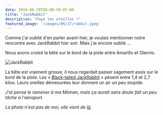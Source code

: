 ```yaml
---
date: 2018-06-28T08:00:59-07:00
title: "JackRabbit"
description: "Paye tes oreilles !"
featured_image: '/images/06/27/rabbit.jpeg'
---
```



Comme j'ai oublié d'en parler avant-hier, je voulais mentionner notre rencontre avec JackRabbit hier soir. Mais j'ai encore oublié ...

Nous avons croisé la bête sur le bord de la piste entre Amarillo et Glenrio.

![JackRabbit](/images/06/27/rabbit.jpeg)

La bête est vraiment grosse, il nous regardait passer sagement assis sur le bord de la piste. Les « [Black-tailed JackRabbit](https://en.m.wikipedia.org/wiki/Black-tailed_jackrabbit) » pèsent entre 1,4 et 2,7 kilos. Leurs oreilles démesurées leur donnent un air un peu stupide.

_J'ai pensé le ramener à ma Môman, mais ça aurait sans doute fait un peu tâche à l'aéroport._


_La photo n'est pas de moi, elle vient de [là](http://aces.nmsu.edu/pubs/_l/L210/welcome.html)._